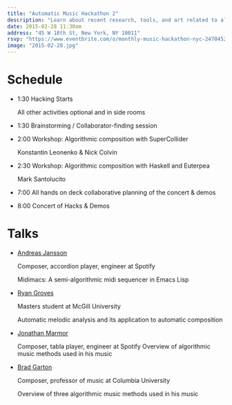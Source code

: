 ```yaml
---
title: "Automatic Music Hackathon 2"
description: "Learn about recent research, tools, and art related to algorithmic music composition and other interpretations of 'Automatic Music'"
date: 2015-02-28 11:30am
address: "45 W 18th St, New York, NY 10011"
rsvp: "https://www.eventbrite.com/o/monthly-music-hackathon-nyc-2470452960"
image: "2015-02-28.jpg"
---
```

# Schedule

- 1:30 Hacking Starts
  
  All other activities optional and in side rooms

- 1:30 Brainstorming / Collaborator-finding session

- 2:00 Workshop: Algorithmic composition with SuperCollider

  Konstantin Leonenko & Nick Colvin

- 2:30 Workshop: Algorithmic composition with Haskell and Euterpea
  
  Mark Santolucito

- 7:00 All hands on deck collaborative planning of the concert & demos
- 8:00 Concert of Hacks & Demos

# Talks

- [Andreas Jansson](http://andreas.jansson.me.uk/)

  Composer, accordion player, engineer at Spotify
  
  Midimacs: A semi-algorithmic midi sequencer in Emacs Lisp

- [Ryan Groves](http://ryangroves.com/)

  Masters student at McGill University

  Automatic melodic analysis and its application to automatic composition

- [Jonathan Marmor](http://jonathanmarmor.com/)

  Composer, tabla player, engineer at Spotify
  Overview of algorithmic music methods used in his music

- [Brad Garton](http://sites.music.columbia.edu/brad/)

  Composer, professor of music at Columbia University

  Overview of three algorithmic music methods used in his music
